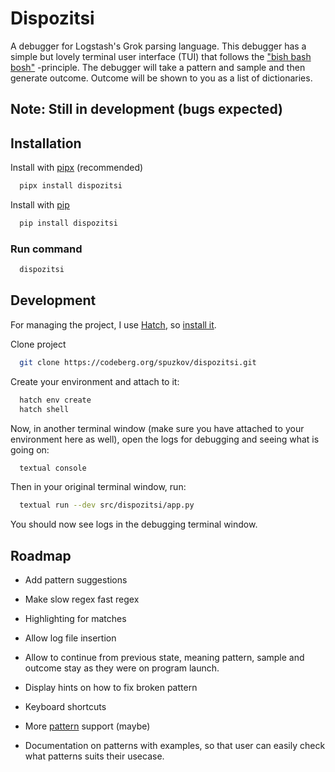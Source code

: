# Dispozitsi

A debugger for Logstash's Grok parsing language. This debugger has a simple but lovely terminal user interface (TUI) that follows the ["bish bash bosh"](https://en.wiktionary.org/wiki/bish_bash_bosh) -principle. The debugger will take a pattern and sample and then generate outcome. Outcome will be shown to you as a list of dictionaries.

## Note: Still in development (bugs expected)
## Installation

Install with [pipx](https://github.com/pypa/pipx) (recommended)

```bash
  pipx install dispozitsi
```

Install with [pip](https://pip.pypa.io/en/stable/installation/)

```bash
  pip install dispozitsi
```

### Run command

```bash
  dispozitsi
```

## Development

For managing the project, I use [Hatch](https://hatch.pypa.io/1.12/), so [install it](https://hatch.pypa.io/1.12/install/).

Clone project 

```bash
  git clone https://codeberg.org/spuzkov/dispozitsi.git
```

Create your environment and attach to it: 

```bash
  hatch env create
  hatch shell
```

Now, in another terminal window (make sure you have attached to your environment here as well), open the logs for debugging and seeing what is going on:

```bash
  textual console
```

Then in your original terminal window, run:

```bash
  textual run --dev src/dispozitsi/app.py
```

You should now see logs in the debugging terminal window.


## Roadmap

- Add pattern suggestions

- Make slow regex fast regex

- Highlighting for matches

- Allow log file insertion

- Allow to continue from previous state, meaning pattern, sample and outcome stay as they were on program launch.

- Display hints on how to fix broken pattern

- Keyboard shortcuts

- More [pattern](https://github.com/logstash-plugins/logstash-patterns-core/tree/main/patterns/ecs-v1) support (maybe)

- Documentation on patterns with examples, so that user can easily check what patterns suits their usecase.
